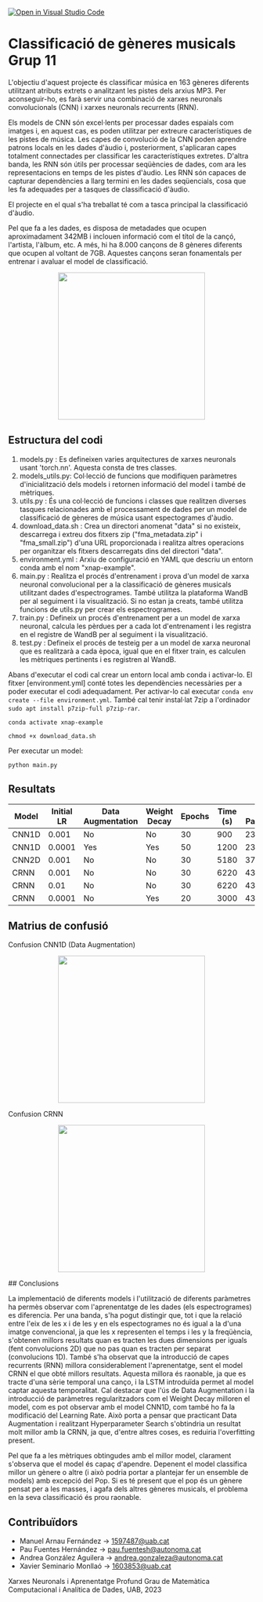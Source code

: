 [![Open in Visual Studio Code](https://classroom.github.com/assets/open-in-vscode-718a45dd9cf7e7f842a935f5ebbe5719a5e09af4491e668f4dbf3b35d5cca122.svg)](https://classroom.github.com/online_ide?assignment_repo_id=11101312&assignment_repo_type=AssignmentRepo)
# Classificació de gèneres musicals Grup 11

L'objectiu d'aquest projecte és classificar música en 163 gèneres diferents utilitzant atributs extrets o analitzant les pistes dels arxius MP3. Per aconseguir-ho, es farà servir una combinació de xarxes neuronals convolucionals (CNN) i xarxes neuronals recurrents (RNN).

Els models de CNN són excel·lents per processar dades espaials com imatges i, en aquest cas, es poden utilitzar per extreure característiques de les pistes de música. Les capes de convolució de la CNN poden aprendre patrons locals en les dades d'àudio i, posteriorment, s'aplicaran capes totalment connectades per classificar les característiques extretes.
D'altra banda, les RNN són útils per processar seqüències de dades, com ara les representacions en temps de les pistes d'àudio. Les RNN són capaces de capturar dependències a llarg termini en les dades seqüencials, cosa que les fa adequades per a tasques de classificació d'àudio.

El projecte en el qual s'ha treballat té com a tasca principal la classificació d'àudio.

Pel que fa a les dades, es disposa de metadades que ocupen aproximadament 342MB i inclouen informació com el títol de la cançó, l'artista, l'àlbum, etc. A més, hi ha 8.000 cançons de 8 gèneres diferents que ocupen al voltant de 7GB. Aquestes cançons seran fonamentals per entrenar i avaluar el model de classificació.

<p align="center">
<img src="https://github.com/DCC-UAB/xnap-project-matcad_grup_11/blob/main/IMG_20230307_230625460.jpg", widht="300", height="300">
</p>

## Estructura del codi
1. models.py : Es defineixen varies arquitectures de xarxes neuronals usant 'torch.nn'. Aquesta consta de tres classes.
2. models_utils.py: Col·lecció de funcions que modifiquen paràmetres d'inicialització dels models i retornen informació del model i també de mètriques.
3. utils.py : És una col·lecció de funcions i classes que realitzen diverses tasques relacionades amb el processament de dades per un model de classificació de gèneres de música usant espectogrames d'àudio.
4. download_data.sh : Crea un directori anomenat "data" si no existeix, descarrega i extreu dos fitxers zip ("fma_metadata.zip" i "fma_small.zip") d'una URL proporcionada i realitza altres operacions per organitzar els fitxers descarregats dins del directori "data".
5. environment.yml : Arxiu de configuració en YAML que descriu un entorn conda amb el nom "xnap-example".
6. main.py : Realitza el procés d'entrenament i prova d'un model de xarxa neuronal convolucional per a la classificació de gèneres musicals utilitzant dades d'espectrogrames. També utilitza la plataforma WandB per al seguiment i la visualització. Si no estan ja creats, també utilitza funcions de utils.py per crear els espectrogrames.
7. train.py : Defineix un procés d'entrenament per a un model de xarxa neuronal, calcula les pèrdues per a cada lot d'entrenament i les registra en el registre de WandB per al seguiment i la visualització.
8. test.py : Defineix el procés de testeig per a un model de xarxa neuronal que es realitzarà a cada època, igual que en el fitxer train, es calculen les mètriques pertinents i es registren al WandB.

Abans d'executar el codi cal crear un entorn local amb conda i activar-lo. El fitxer [environment.yml] conté totes les dependències necessàries per a poder executar el codi adequadament. Per activar-lo cal executar ``conda env create --file environment.yml``. També cal tenir instal·lat 7zip a l'ordinador ``sudo apt install p7zip-full p7zip-rar``.

```
conda activate xnap-example

chmod +x download_data.sh
```
Per executar un model:
```
python main.py
```
## Resultats
| Model | Initial LR | Data Augmentation | Weight Decay |Epochs | Time (s) | Nº Parameters | Train Loss | Test Loss | Accuracy |
| --- | --- | --- | --- | --- | --- | --- | --- | --- | --- |
| CNN1D | 0.001 | No | No | 30 | 900 | 236,680 | 1.50 | 1.85 | 33% |
| CNN1D | 0.0001 | Yes | Yes | 50 | 1200 | 236,680 | 1.3 | 1.55 | 47% |
| CNN2D | 0.001 | No | No | 30 | 5180 | 37,912,576 | 0.1 | 1.5 | 49% |
| CRNN | 0.001 | No | No | 30 | 6220 | 438,808 | 0.1 | 1.1 | 56% |
| CRNN | 0.01 | No | No | 30 | 6220 | 438,808 | 2.08 | 2.08 | 12% |
| CRNN | 0.0001 | No | Yes | 20 | 3000 | 438,808 | 0.9 | 1.3 | 47% |


## Matrius de confusió

Confusion CNN1D (Data Augmentation)
<p align="center">
<img src="https://cdn.discordapp.com/attachments/1107734165383823424/1112432536082202644/WB_Chart_28_5_2023_19_29_34.png", widht="300", height="300">
</p>

Confusion CRNN
<p align="center">
<img src="https://cdn.discordapp.com/attachments/1107734165383823424/1112424600576467055/WB_Chart_28_5_2023_18_58_00.png", widht="300", height="300">
</p>
## Conclusions

La implementació de diferents models i l'utilització de diferents paràmetres ha permès observar com l'aprenentatge de les dades (els espectrogrames) es diferencia. Per una banda, s'ha pogut distingir que, tot i que la relació entre l'eix de les x i de les y en els espectogrames no és igual a la d'una imatge convencional, ja que les x representen el temps i les y la freqüència, s'obtenen millors resultats quan es tracten les dues dimensions per iguals (fent convolucions 2D) que no pas quan es tracten per separat (convolucions 1D). També s'ha observat que la introducció de capes recurrents (RNN) millora considerablement l'aprenentatge, sent el model CRNN el que obté millors resultats. Aquesta millora és raonable, ja que es tracte d'una sèrie temporal una canço, i la LSTM introduïda permet al model captar aquesta temporalitat.
Cal destacar que l'ús de Data Augmentation i la introducció de paràmetres regularitzadors com el Weight Decay milloren el model, com es pot observar amb el model CNN1D, com també ho fa la modificació del Learning Rate. Això porta a pensar que practicant Data Augmentation i realitzant Hyperparameter Search s'obtindria un resultat molt millor amb la CRNN, ja que, d'entre altres coses, es reduiria l'overfitting present.

Pel que fa a les mètriques obtingudes amb el millor model, clarament s'observa que el model és capaç d'apendre. Depenent el model classifica millor un gènere o altre (i això podria portar a plantejar fer un ensemble de models) amb excepció del Pop.  Si es té present que el pop és un gènere pensat per a les masses, i agafa dels altres gèneres musicals, el problema en la seva classificació és prou raonable.   

## Contribuïdors
- Manuel Arnau Fernández -> 1597487@uab.cat
- Pau Fuentes Hernández -> pau.fuentesh@autonoma.cat
- Andrea González Aguilera -> andrea.gonzaleza@autonoma.cat
- Xavier Seminario Monllaó -> 1603853@uab.cat

Xarxes Neuronals i Aprenentatge Profund
Grau de Matemàtica Computacional i Analítica de Dades, 
UAB, 2023
